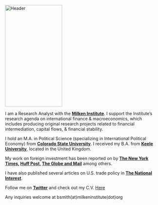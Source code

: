 

<img src="https://user-images.githubusercontent.com/55719134/66063733-d9e1ff80-e4f8-11e9-827c-775b355fd888.PNG" alt="Header" width="187" height="333">

I am a Research Analyst with the **[Milken Institute](https://milkeninstitute.org)**. I support the Institute’s research agenda on international finance & macroeconomics, which includes producing original research projects related to financial intermediation, capital flows, & financial stability.

I hold an M.A. in Political Science (specializing in International Political Economy) from **[Colorado State University](https://colostate.edu)**. I received my B.A. from **[Keele University](https://keele.ac.uk)**, located in the United Kingdom. 

My work on foreign investment has been reported on by **[The New York Times](https://www.nytimes.com/2018/10/10/business/us-china-investment-cfius.html), [Huff Post](https://www.huffingtonpost.ca/2019/04/30/isds-canada-trade-ccpa_a_23719635/), [The Globe and Mail](https://www.theglobeandmail.com/business/commentary/article-canadian-investors-need-to-stop-suing-foreign-governments-over/)** among others.

I have also published several articles on U.S. trade policy in **[The National Interest](https://nationalinterest.org/profile/ben-smith)**. 

Follow me on **[Twitter](https://twitter.com/benjamindbsmith)** and check out my C.V. <a href="https://sites.google.com/view/benjamindsmith-cv/home" target="_self">Here</a>

Any inquiries welcome at bsmith(at)milkeninstitute(dot)org

<script src="https://gist.github.com/bensmith-ipe/bb4780a592a46c58ca96f5d67cfa33ab.js"></script>
